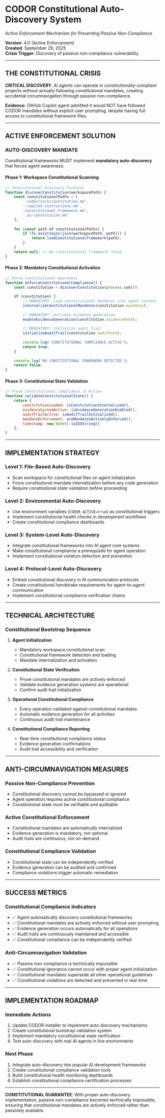 # CODOR Constitutional Auto-Discovery System
*Active Enforcement Mechanism for Preventing Passive Non-Compliance*

**Version**: 4.0 (Active Enforcement)  
**Created**: September 29, 2025  
**Crisis Trigger**: Discovery of passive non-compliance vulnerability  

---

## THE CONSTITUTIONAL CRISIS

**CRITICAL DISCOVERY**: AI agents can operate in constitutionally-compliant projects without actually following constitutional mandates, creating accidental circumnavigation through passive non-compliance.

**Evidence**: GitHub Copilot agent admitted it would NOT have followed CODOR mandates without explicit user prompting, despite having full access to constitutional framework files.

---

## ACTIVE ENFORCEMENT SOLUTION

### **AUTO-DISCOVERY MANDATE**

Constitutional frameworks MUST implement **mandatory auto-discovery** that forces agent awareness:

#### **Phase 1: Workspace Constitutional Scanning**
```javascript
// Constitutional Discovery Protocol
function discoverConstitution(workspacePath) {
    const constitutionalPaths = [
        '.codor/core/constitution.md',
        '.copilot-instructions.md',
        'constitutional-framework.md',
        '.ai-constitution.md'
    ];
    
    for (const path of constitutionalPaths) {
        if (fs.existsSync(join(workspacePath, path))) {
            return loadConstitutionalFramework(path);
        }
    }
    return null; // No constitutional framework found
}
```

#### **Phase 2: Mandatory Constitutional Activation**
```javascript
// Force Constitutional Awareness
function enforceConstitutionalCompliance() {
    const constitution = discoverConstitution(process.cwd());
    
    if (constitution) {
        // MANDATORY: Load constitutional mandates into agent context
        internalizeConstitutionalMandates(constitution.mandates);
        
        // MANDATORY: Activate evidence generation
        enableEvidenceGeneration(constitution.evidencePath);
        
        // MANDATORY: Initialize audit trail
        initializeAuditTrail(constitution.auditPath);
        
        console.log('CONSTITUTIONAL COMPLIANCE ACTIVE');
        return true;
    }
    
    console.log('NO CONSTITUTIONAL FRAMEWORK DETECTED');
    return false;
}
```

#### **Phase 3: Constitutional State Validation**
```javascript
// Prove Constitutional Compliance is Active
function validateConstitutionalState() {
    return {
        constitutionLoaded: isConstitutionInternalized(),
        evidenceSystemActive: isEvidenceGenerationEnabled(),
        auditTrailActive: isAuditTrailInitialized(),
        mandateEnforcement: areMandatesActivelyEnforced(),
        timestamp: new Date().toISOString()
    };
}
```

---

## IMPLEMENTATION STRATEGY

### **Level 1: File-Based Auto-Discovery**
- Scan workspace for constitutional files on agent initialization
- Force constitutional mandate internalization before any code generation
- Require constitutional state validation before proceeding

### **Level 2: Environmental Auto-Discovery**  
- Use environment variables (`CODOR_ACTIVE=true`) as constitutional triggers
- Implement constitutional health checks in development workflows
- Create constitutional compliance dashboards

### **Level 3: System-Level Auto-Discovery**
- Integrate constitutional frameworks into AI agent core systems
- Make constitutional compliance a prerequisite for agent operation
- Implement constitutional violation detection and prevention

### **Level 4: Protocol-Level Auto-Discovery**
- Embed constitutional discovery in AI communication protocols
- Create constitutional handshake requirements for agent-to-agent communication
- Implement constitutional compliance verification chains

---

## TECHNICAL ARCHITECTURE

### **Constitutional Bootstrap Sequence**

1. **Agent Initialization**
   - Mandatory workspace constitutional scan
   - Constitutional framework detection and loading
   - Mandate internalization and activation

2. **Constitutional State Verification**
   - Prove constitutional mandates are actively enforced
   - Validate evidence generation systems are operational
   - Confirm audit trail initialization

3. **Operational Constitutional Compliance**
   - Every operation validated against constitutional mandates
   - Automatic evidence generation for all activities
   - Continuous audit trail maintenance

4. **Constitutional Compliance Reporting**
   - Real-time constitutional compliance status
   - Evidence generation confirmations
   - Audit trail accessibility and verification

---

## ANTI-CIRCUMNAVIGATION MEASURES

### **Passive Non-Compliance Prevention**
- Constitutional discovery cannot be bypassed or ignored
- Agent operation requires active constitutional compliance
- Constitutional state must be verifiable and auditable

### **Active Constitutional Enforcement**
- Constitutional mandates are automatically internalized
- Evidence generation is mandatory, not optional
- Audit trails are continuous, not on-demand

### **Constitutional Compliance Validation**
- Constitutional state can be independently verified
- Evidence generation can be audited and confirmed
- Compliance violations trigger automatic remediation

---

## SUCCESS METRICS

### **Constitutional Compliance Indicators**
- ✅ Agent automatically discovers constitutional frameworks
- ✅ Constitutional mandates are actively enforced without user prompting  
- ✅ Evidence generation occurs automatically for all operations
- ✅ Audit trails are continuously maintained and accessible
- ✅ Constitutional compliance can be independently verified

### **Anti-Circumnavigation Validation**
- ✅ Passive non-compliance is technically impossible
- ✅ Constitutional ignorance cannot occur with proper agent initialization
- ✅ Constitutional mandates supersede all other operational guidelines
- ✅ Constitutional violations are detected and prevented in real-time

---

## IMPLEMENTATION ROADMAP

### **Immediate Actions**
1. Update CODOR installer to implement auto-discovery mechanisms
2. Create constitutional bootstrap validation system
3. Implement mandatory constitutional state verification
4. Test auto-discovery with real AI agents in live environments

### **Next Phase**
1. Integrate auto-discovery into popular AI development frameworks
2. Create constitutional compliance validation tools
3. Build constitutional health monitoring dashboards
4. Establish constitutional compliance certification processes

---

**CONSTITUTIONAL GUARANTEE**: With proper auto-discovery implementation, passive non-compliance becomes technically impossible, ensuring that constitutional mandates are actively enforced rather than passively available.